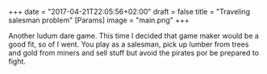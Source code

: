+++
date = "2017-04-21T22:05:56+02:00"
draft = false
title = "Traveling salesman problem"
[Params]
image = "main.png"
+++

Another ludum dare game. This time I decided that game maker would be a good fit, so of I went. You play as a salesman, pick up lumber from trees and gold from miners and sell stuff but avoid the pirates por be prepared to fight.
